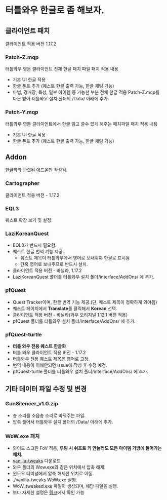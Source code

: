# 터틀와우 한글로 좀 해보자.

## 클라이언트 패치
클라이언트 적용 버전 1.17.2  
### Patch-Z.mqp
터틀와우 영문 클라이언트 전체 한글 패치 파일
패치 적용 내용
* 기본 UI 한글 적용
* 한글 폰트 추가 (퀘스트 한글 출력 가능, 한글 채팅 가능)
* 마법, 경매장, 특성, 일부 아이템 등 가능한 부분 전체 한글 적용
Patch-Z.mqp를 다운 받아 터틀와우 설치 폴더의 /Data/ 아래에 추가.

### Patch-Y.mqp
터틀와우 영문 클라이언트에서 한글 읽고 쓸수 있게 해주는 패치파일
패치 적용 내용
* 기본 UI 한글 적용
* 한글 폰트 추가 (퀘스트 한글 출력 가능, 한글 채팅 가능)


## Addon
한글화와 관련된 애드온만 작성됨.
### Cartographer
클라이언트 적용 버전 - 1.17.2
### EQL3
퀘스트 확장 보기 및 설정
### LaziKoreanQuest
* EQL3가 반드시 필요함.
* 퀘스트 한글 번역 기능 제공.
  -  퀘스트 제목이 터틀와우에서 영어로 보내줘야 한글로 표시됨
  -  간혹 영어로 보내주므로 반드시 설치.
* 클라이언트 적용 버전 - 바닐라, 1.17.2   
* LaziKoreanQuest 폴더를 터틀와우 설치 폴더/interface/AddOns/ 에 추가.

### pfQuest
* Quest Tracker이며, 한글 번역 기능 제공.(단, 퀘스트 제목이 정확하게 와야됨)
* 퀘스트 페이지에서 **Translate**를 클릭해서 **Korean** 선택.
* 클라이언트 적용 버전 - 바닐라(와우 오리지널 1.12.1 버전 적용)
* pfQuest 폴더를 터틀와우 설치 폴더/interface/AddOns/ 에 추가.

### pfQuest-turtle
* **터틀 와우 전용 퀘스트 한글화**
* 터틀 와우 클라이언트 적용 버전 - 1.17.2
* 터틀와우 전용 퀘스트 제목은 영어로 고정.
* 번역 내용이 이해안되면 issue에 작성 후 수정 예정.
* pfQuest-turtle 폴더를 터틀와우 설치 폴더/interface/AddOns/ 에 추가.

## 기타 데이터 파일 수정 및 변경
### GunSilencer_v1.0.zip
* 총 소리를 소음총 소리로 바꿔주는 파일.
* 압축 풀어서 터틀와우 설치 폴더의 /Data/ 아래에 추가.

### WoW.exe 패치
* 와이드 스크린 FoV 적용, **루팅 시 쉬프트 키 안눌러도 모든 아이템 가방에 들어가는 패치**.
* [vanilla-tweaks](https://github.com/brndd/vanilla-tweaks/releases/download/v1.6.0/vanilla-tweaks_v1.6.0_x86_64-pc-windows-gnu.zip) 다운로드
* 와우 폴더의 Wow.exe와 같은 위치에서 압축 해재.
* 윈도우 터미널에서 압축 해제한 위치로 이동.
* ./vanilla-tweaks WoW.exe 실행.
* WoW_tweaked.exe 파일이 생성되며, 해당 파일을 실행.
* 보다 자세한 설명은 [링크](https://github.com/brndd/vanilla-tweaks)에서 확인 가능